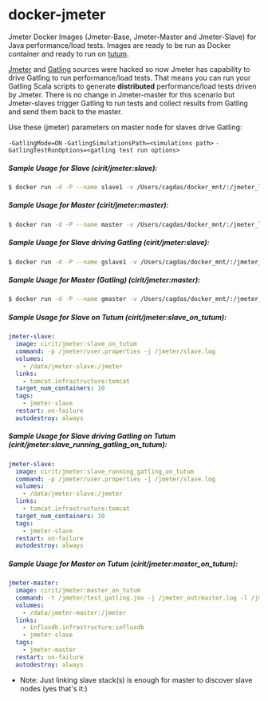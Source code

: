 # docker-jmeter
Jmeter Docker Images (Jmeter-Base, Jmeter-Master and Jmeter-Slave) for Java performance/load tests. Images are ready to be run as Docker container and ready to run on [tutum](https://www.tutum.co). 

[Jmeter](http://jmeter.apache.org) and [Gatling](http:///gatling.io) sources were hacked so now Jmeter has capability to drive Gatling to run performance/load tests. That means you can run your Gatling Scala scripts to generate **distributed** performance/load tests driven by Jmeter. There is no change in Jmeter-master for this scenario but Jmeter-slaves trigger Gatling to run tests and collect results from Gatling and send them back to the master.

Use these (jmeter) parameters on master node for slaves drive Gatling:

`-GatlingMode=ON`
`-GatlingSimulationsPath=<simulations path>`
`-GatlingTestRunOptions=<gatling test run options>`

##### Sample Usage for Slave (cirit/jmeter:slave):
```sh
$ docker run -d -P --name slave1 -v /Users/cagdas/docker_mnt/:/jmeter_log cirit/jmeter:slave -j /jmeter_log/slave1.log
```
##### Sample Usage for Master (cirit/jmeter:master):
```sh
$ docker run -d -P --name master -v /Users/cagdas/docker_mnt/:/jmeter_log --link slave1 --link slave2 --link slave3 cirit/jmeter:master -t /jmeter_log/test.jmx -R slave1,slave2,slave3 -j /jmeter_log/master.log -l /jmeter_log/result.jtl -X
```

##### Sample Usage for Slave driving Gatling (cirit/jmeter:slave):
```sh
$ docker run -d -P --name gslave1 -v /Users/cagdas/docker_mnt/:/jmeter_log cirit/jmeter:slave_running_gatling -j /jmeter_log/gslave1.log
```
##### Sample Usage for Master (Gatling) (cirit/jmeter:master):
```sh
$ docker run -d -P --name gmaster -v /Users/cagdas/docker_mnt/:/jmeter_log --link gslave1 --link gslave2 --link gslave3 cirit/jmeter:master -t /jmeter_log/test_gatling.jmx -R gslave1,gslave2,gslave3 -j /jmeter_log/master.log -l /jmeter_log/result.jtl -X -GatlingMode=ON -GatlingSimulationsPath=/jmeter/simulations -GatlingTestRunOptions="-nr -m -s sample.TestSimulation"
```

##### Sample Usage for Slave on Tutum (cirit/jmeter:slave_on_tutum):
```yaml
jmeter-slave:
  image: cirit/jmeter:slave_on_tutum
  command: -p /jmeter/user.properties -j /jmeter/slave.log
  volumes:
    - /data/jmeter-slave:/jmeter
  links:
    - tomcat.infrastructure:tomcat
  target_num_containers: 10
  tags:
    - jmeter-slave
  restart: on-failure
  autodestroy: always
```
##### Sample Usage for Slave driving Gatling on Tutum (cirit/jmeter:slave_running_gatling_on_tutum):
```yaml
jmeter-slave:
  image: cirit/jmeter:slave_running_gatling_on_tutum
  command: -p /jmeter/user.properties -j /jmeter/slave.log
  volumes:
    - /data/jmeter-slave:/jmeter
  links:
    - tomcat.infrastructure:tomcat
  target_num_containers: 10
  tags:
    - jmeter-slave
  restart: on-failure
  autodestroy: always
```
##### Sample Usage for Master on Tutum (cirit/jmeter:master_on_tutum):
```yaml
jmeter-master:
  image: cirit/jmeter:master_on_tutum
  command: -t /jmeter/test_gatling.jmx -j /jmeter_out/master.log -l /jmeter_out/result.jtl -X -GatlingMode=ON -GatlingSimulationsPath=/jmeter/simulations -GatlingTestRunOptions="-nr -m -s sample.TestSimulation"
  volumes:
    - /data/jmeter-master:/jmeter
  links:
    - influxdb.infrastructure:influxdb
    - jmeter-slave
  tags:
    - jmeter-master
  restart: on-failure
  autodestroy: always
```
* Note: Just linking slave stack(s) is enough for master to discover slave nodes (yes that's it:)